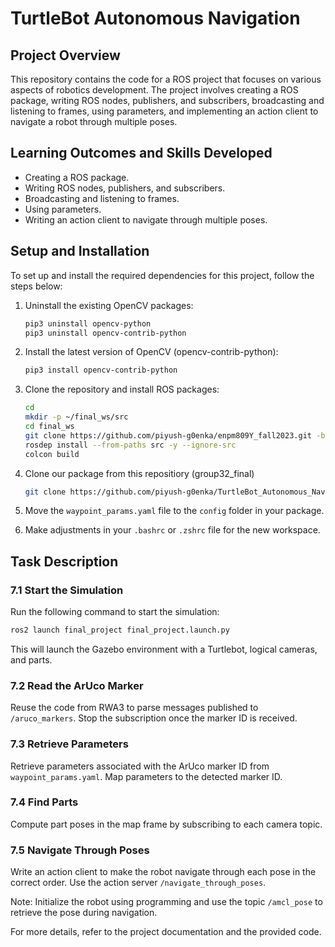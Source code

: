 # TurtleBot Autonomous Navigation

## Project Overview

This repository contains the code for a ROS project that focuses on various aspects of robotics development. The project involves creating a ROS package, writing ROS nodes, publishers, and subscribers, broadcasting and listening to frames, using parameters, and implementing an action client to navigate a robot through multiple poses.

## Learning Outcomes and Skills Developed

- Creating a ROS package.
- Writing ROS nodes, publishers, and subscribers.
- Broadcasting and listening to frames.
- Using parameters.
- Writing an action client to navigate through multiple poses.

## Setup and Installation

To set up and install the required dependencies for this project, follow the steps below:

1. Uninstall the existing OpenCV packages:
    ```bash
    pip3 uninstall opencv-python
    pip3 uninstall opencv-contrib-python
    ```

2. Install the latest version of OpenCV (opencv-contrib-python):
    ```bash
    pip3 install opencv-contrib-python
    ```

3. Clone the repository and install ROS packages:
    ```bash
    cd
    mkdir -p ~/final_ws/src
    cd final_ws
    git clone https://github.com/piyush-g0enka/enpm809Y_fall2023.git -b final src
    rosdep install --from-paths src -y --ignore-src
    colcon build
    ```

4. Clone our package from this repositiory (group32_final)
    ```bash
    git clone https://github.com/piyush-g0enka/TurtleBot_Autonomous_Navigation.git ...
    ```

5. Move the `waypoint_params.yaml` file to the `config` folder in your package.

6. Make adjustments in your `.bashrc` or `.zshrc` file for the new workspace.

## Task Description

### 7.1 Start the Simulation

Run the following command to start the simulation:
```bash
ros2 launch final_project final_project.launch.py
```

This will launch the Gazebo environment with a Turtlebot, logical cameras, and parts.

### 7.2 Read the ArUco Marker

Reuse the code from RWA3 to parse messages published to `/aruco_markers`. Stop the subscription once the marker ID is received.

### 7.3 Retrieve Parameters

Retrieve parameters associated with the ArUco marker ID from `waypoint_params.yaml`. Map parameters to the detected marker ID.

### 7.4 Find Parts

Compute part poses in the map frame by subscribing to each camera topic.

### 7.5 Navigate Through Poses

Write an action client to make the robot navigate through each pose in the correct order. Use the action server `/navigate_through_poses`.

Note: Initialize the robot using programming and use the topic `/amcl_pose` to retrieve the pose during navigation.

For more details, refer to the project documentation and the provided code.

